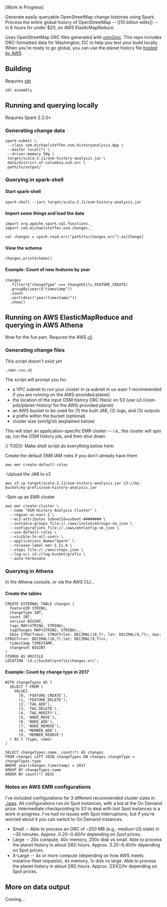 [Work in Progress]

Generate easily queryable OpenStreetMap change histories using Spark. Process the entire global history of OpenStreetMap -- [[10 billion edits]] -- in 6 hours for under $20, on AWS ElasticMapReduce.

Uses OpenStreetMap ORC files generated with [osm2orc](https://github.com/mojodna/osm2orc). This repo includes ORC-formatted data for Washington, DC to help you test your build locally. When you're ready to go global, you can use the planet history file [hosted by AWS](https://aws.amazon.com/public-datasets/osm/). 

## Building

Requires [sbt](https://www.scala-sbt.org/)

```
sbt assembly
```

## Running and querying locally 

Requires Spark 2.2.0+

### Generating change data
```
spark-submit \
 --class com.michaelsteffen.osm.historyanalysis.App \
 --master local[*] \
 --driver-memory 50g \
 target/scala-2.11/osm-history-analysis.jar \
 data/district-of-columbia.osh.orc \
 path/to/output/
```

### Querying in spark-shell

#### Start spark-shell
```
spark-shell --jars target/scala-2.11/osm-history-analysis.jar
```

#### Import some things and load the data
```
import org.apache.spark.sql.functions._
import com.michaelsteffen.osm.changes._

val changes = spark.read.orc("path/to/changes.orc").as[Change]
```

#### View the schema
```
changes.printSchema()
```

#### Example: Count of new features by year
```
changes
  .filter($"changeType" === ChangeUtils.FEATURE_CREATE)
  .groupBy(year($"timestamp"))
  .count
  .sort(desc("year(timestamp)"))
  .show()
```

## Running on AWS ElasticMapReduce and querying in AWS Athena

Now for the fun part. Requires the AWS [cli](https://aws.amazon.com/cli/).

### Generating change files

_This script doesn't exist yet_

```
./emr-run.sh
```

The script will prompt you for:
- a VPC subnet to run your cluster in (a subnet in us-east-1 recommended if you are running on the AWS-provided planet)
- the location of the input OSM history ORC file(s) on S3 (use s3://osm-pds/planet-history/ for the AWS-provided planet)
- an AWS bucket to be used for (1) the built JAR, (2) logs, and (3) outputs
- a prefix within the bucket (optional)
- cluster size (sm/lg/xl) (explained below)

This will start an application-specific EMR cluster -- i.e., the cluster will spin up, run the OSM history job, and then shut down. 

// TODO: Make shell script do everything below here:

Create the default EMR IAM roles if you don't already have them
```
aws emr create-default-roles
```

-Upload the JAR to s3
```
aws s3 cp target/scala-2.11/osm-history-analysis.jar s3://my-bucket/my-prefix/osm-history-analysis.jar
```

-Spin up an EMR cluster
```
aws emr create-cluster \
  --name "OSM History Analysis Cluster" \
  --region us-east-1 \
  --ec2-attributes SubnetId=subnet-######## \
  --instance-groups file://./aws/instanceGroups-sm.json \
  --configurations file://./aws/emrConfig-sm.json \
  --use-default-roles \
  --visible-to-all-users \ 
  --applications Name="Spark" \
  --release-label emr-5.11.0 \
  --steps file://./aws/steps.json \
  --log-uri s3://log-bucket/prefix \
  --auto-terminate
```


### Querying in Athena

In the Athena console, or via the AWS CLI...

#### Create the tables
```
CREATE EXTERNAL TABLE changes (
  featureID STRING,
  changeType INT,
  count INT,
  version BIGINT,
  tags MAP<STRING, STRING>,
  tagChanges MAP<STRING, STRING>,,
  bbox STRUCT<min: STRUCT<lon: DECIMAL(10,7), lat: DECIMAL(9,7)>, max: STRUCT<lon: DECIMAL(10,7),lat: DECIMAL(9,7)>>,
  timestamp TIMESTAMP, 
  changeset BIGINT
)
STORED AS ORCFILE
LOCATION 's3://bucket/prefix/changes.orc';
```

#### Example: Count by change type in 2017
```
WITH changeTypes AS (
  SELECT * FROM (
    VALUES
      (0, 'FEATURE_CREATE'),
      (1, 'FEATURE_DELETE'),
      (2, 'TAG_ADD'),
      (3, 'TAG_DELETE'),
      (4, 'TAG_MODIFY'),
      (5, 'NODE_MOVE'),
      (6, 'NODE_ADD'),
      (7, 'NODE_REMOVE'),
      (8, 'MEMBER_ADD'),
      (9, 'MEMBER_REMOVE')
  ) AS t (type, name) 
)

SELECT changeTypes.name, count(*) AS changes
FROM changes LEFT JOIN changeTypes ON changes.changeType = changeTypes.type
WHERE year(changes.timestamp) = 2017
GROUP BY changeTypes.name
ORDER BY count(*) DESC
```

### Notes on AWS EMR configurations

I've included configurations for 3 different recommended cluster sizes in [./aws](/aws). All configurations run on Spot instances, with a bid at the On Demand price. Intermediate checkpointing to S3 to deal with lost Spot instances is a work in progress. I've had no issues with Spot interruptions, but if you're worried about it you can switch to On Demand instances.

- Small -- Able to process an ORC of ~250 MB (e.g., medium US state) in ~30 minutes. Approx. $0.20-$0.40/hr depending on Spot prices.
- Large -- 20x compute, 40x memory, 200x disk vs small. Able to process the planet history in about [[6]] hours. Approx. $3.20-$6.40/hr depending on Spot prices.
- X-Large -- 4x or more compute (depending on how AWS meets instance-fleet requests), 4x memory, 1x disk vs large. Able to process the planet history in about [[8]] hours. Approx. [[XX]]/hr depending on Spot prices.

## More on data output 

Coming...
